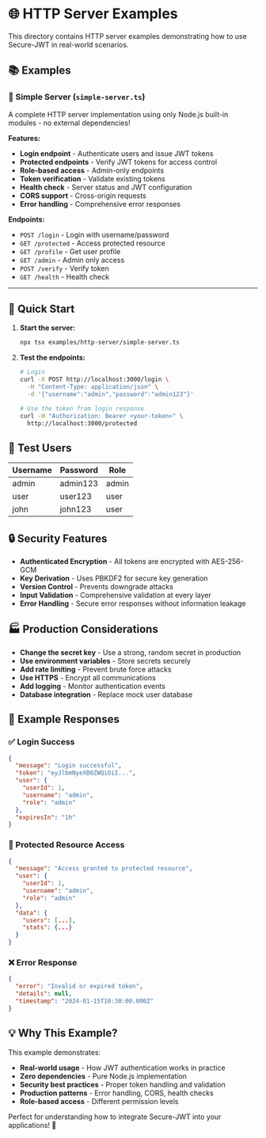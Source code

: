 # 🌐 HTTP Server Examples

This directory contains HTTP server examples demonstrating how to use Secure-JWT in real-world scenarios.

## 📚 Examples

### 🚀 Simple Server (`simple-server.ts`)

A complete HTTP server implementation using only Node.js built-in modules - no external dependencies!

**Features:**
- **Login endpoint** - Authenticate users and issue JWT tokens
- **Protected endpoints** - Verify JWT tokens for access control
- **Role-based access** - Admin-only endpoints
- **Token verification** - Validate existing tokens
- **Health check** - Server status and JWT configuration
- **CORS support** - Cross-origin requests
- **Error handling** - Comprehensive error responses

**Endpoints:**
- `POST /login` - Login with username/password
- `GET /protected` - Access protected resource
- `GET /profile` - Get user profile
- `GET /admin` - Admin only access
- `POST /verify` - Verify token
- `GET /health` - Health check

---

## 🚀 Quick Start

1. **Start the server:**
   ```bash
   npx tsx examples/http-server/simple-server.ts
   ```

2. **Test the endpoints:**
   ```bash
   # Login
   curl -X POST http://localhost:3000/login \
     -H "Content-Type: application/json" \
     -d '{"username":"admin","password":"admin123"}'

   # Use the token from login response
   curl -H "Authorization: Bearer <your-token>" \
     http://localhost:3000/protected
   ```

## 👥 Test Users

| Username | Password | Role  |
|----------|----------|-------|
| admin    | admin123 | admin |
| user     | user123  | user  |
| john     | john123  | user  |

## 🔒 Security Features

- **Authenticated Encryption** - All tokens are encrypted with AES-256-GCM
- **Key Derivation** - Uses PBKDF2 for secure key generation
- **Version Control** - Prevents downgrade attacks
- **Input Validation** - Comprehensive validation at every layer
- **Error Handling** - Secure error responses without information leakage

## 🏭 Production Considerations

- **Change the secret key** - Use a strong, random secret in production
- **Use environment variables** - Store secrets securely
- **Add rate limiting** - Prevent brute force attacks
- **Use HTTPS** - Encrypt all communications
- **Add logging** - Monitor authentication events
- **Database integration** - Replace mock user database

## 📝 Example Responses

### ✅ Login Success
```json
{
  "message": "Login successful",
  "token": "eyJlbmNyeXB0ZWQiOiI...",
  "user": {
    "userId": 1,
    "username": "admin",
    "role": "admin"
  },
  "expiresIn": "1h"
}
```

### 🔐 Protected Resource Access
```json
{
  "message": "Access granted to protected resource",
  "user": {
    "userId": 1,
    "username": "admin",
    "role": "admin"
  },
  "data": {
    "users": [...],
    "stats": {...}
  }
}
```

### ❌ Error Response
```json
{
  "error": "Invalid or expired token",
  "details": null,
  "timestamp": "2024-01-15T10:30:00.000Z"
}
```

## 💡 Why This Example?

This example demonstrates:
- **Real-world usage** - How JWT authentication works in practice
- **Zero dependencies** - Pure Node.js implementation
- **Security best practices** - Proper token handling and validation
- **Production patterns** - Error handling, CORS, health checks
- **Role-based access** - Different permission levels

Perfect for understanding how to integrate Secure-JWT into your applications! 🚀
